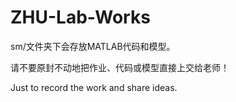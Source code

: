 # ZHU-Lab-Works

sm/文件夹下会存放MATLAB代码和模型。


请不要原封不动地把作业、代码或模型直接上交给老师！

Just to record the work and share ideas.
